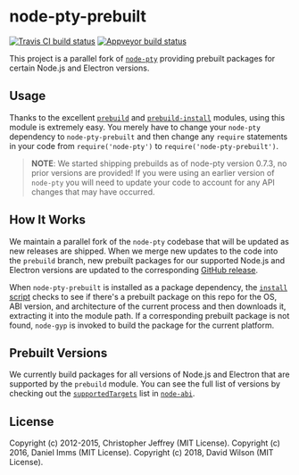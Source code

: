 # node-pty-prebuilt

[![Travis CI build status](https://travis-ci.org/daviwil/node-pty-prebuilt.svg?branch=prebuild)](https://travis-ci.org/daviwil/node-pty-prebuilt)
[![Appveyor build status](https://ci.appveyor.com/api/projects/status/9auevc5p115y7x6i/branch/prebuild?svg=true)](https://ci.appveyor.com/project/daviwil/node-pty-prebuilt/branch/prebuild)

This project is a parallel fork of [`node-pty`](https://github.com/Tyriar/node-pty)
providing prebuilt packages for certain Node.js and Electron versions.

## Usage

Thanks to the excellent [`prebuild`](https://github.com/prebuild/prebuild) and
[`prebuild-install`](https://github.com/prebuild/prebuild) modules, using this module
is extremely easy.  You merely have to change your `node-pty` dependency to
`node-pty-prebuilt` and then change any `require` statements in your code from
`require('node-pty')` to `require('node-pty-prebuilt')`.

> **NOTE**: We started shipping prebuilds as of node-pty version 0.7.3, no prior versions
> are provided!  If you were using an earlier version of `node-pty` you will need
> to update your code to account for any API changes that may have occurred.

## How It Works

We maintain a parallel fork of the `node-pty` codebase that will be updated as new
releases are shipped.  When we merge new updates to the code into the `prebuild`
branch, new prebuilt packages for our supported Node.js and Electron versions
are updated to the corresponding [GitHub release](https://github.com/daviwil/node-pty-prebuilt/releases).

When `node-pty-prebuilt` is installed as a package dependency, the
[`install` script](https://github.com/daviwil/node-pty-prebuilt/blob/prebuild/package.json#L37)
checks to see if there's a prebuilt package on this repo for the OS, ABI version,
and architecture of the current process and then downloads it, extracting it into
the module path.  If a corresponding prebuilt package is not found, `node-gyp`
is invoked to build the package for the current platform.

## Prebuilt Versions

We currently build packages for all versions of Node.js and Electron that are
supported by the `prebuild` module.  You can see the full list of versions by checking
out the [`supportedTargets`](https://github.com/lgeiger/node-abi/blob/master/index.js#L51)
list in [`node-abi`](https://github.com/lgeiger/node-abi/blob/master/index.js#L51).

## License

Copyright (c) 2012-2015, Christopher Jeffrey (MIT License).
Copyright (c) 2016, Daniel Imms (MIT License).
Copyright (c) 2018, David Wilson (MIT License).
